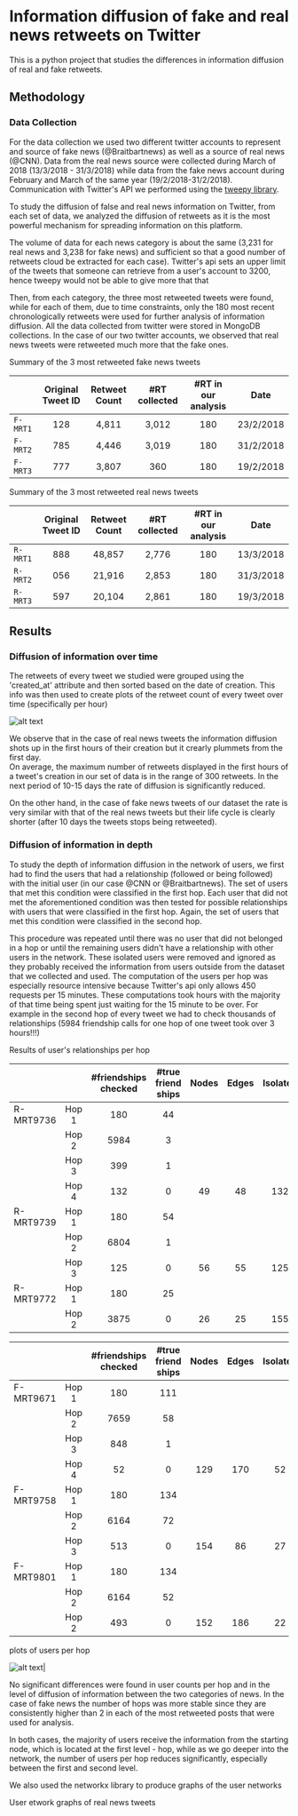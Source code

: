 # Information diffusion of fake and real news retweets on Twitter

This is a python project that studies the differences in information diffusion of real and fake retweets. 
## Methodology

### Data Collection

For the data collection we used two different twitter accounts to represent and source of fake news (@Braitbartnews) as well as a source of real news (@CNN). Data from the real news source were collected during March of 2018 (13/3/2018 - 31/3/2018) while 
data from the fake news account during February and March of the same year (19/2/2018-31/2/2018). Communication with Twitter's API we performed using the [tweepy library](https://www.tweepy.org/).


To study the diffusion of false and real news information on Twitter, from each set of data, we analyzed the diffusion of retweets as it is the most powerful mechanism for spreading information on this platform.

The volume of data for each news category is about the same (3,231 for real news and 3,238 for fake news) and sufficient so that a good number of retweets cloud be extracted for each case). Twitter's api sets an upper limit of the tweets that someone 
can retrieve from a user's account to 3200, hence tweepy would not be able to give more that that 

Then, from each category, the three most retweeted tweets were found, while for each of them, due to time constraints, only the 180 most recent chronologically retweets were used for further analysis of information diffusion. All the data collected from twitter 
were stored in MongoDB collections. In the case of our two twitter accounts, we observed that real news tweets were retweeted much more that the fake ones.

Summary of the 3 most retweeted fake news tweets 

|  | Original Tweet ID | Retweet Count | #RT collected | #RT in our analysis | Date | 
| --- | :---: | :---: | :---: | :---: | :---: |
| `F- MRT1` | 128 | 4,811 | 3,012 | 180 | 23/2/2018 | 
| `F- MRT2` | 785 | 4,446 | 3,019 | 180 | 31/2/2018 | 
| `F- MRT3` | 777 | 3,807 | 360 | 180 |  19/2/2018 | 

Summary of the 3 most retweeted real news tweets 

|  | Original Tweet ID | Retweet Count | #RT collected | #RT in our analysis | Date | 
| --- | :---: | :---: | :---: | :---: | :---: | 
| `R- MRT1` | 888 | 48,857 | 2,776 | 180 | 13/3/2018 | 
| `R- MRT2` | 056 | 21,916 | 2,853 | 180 | 31/3/2018 | 
| `R- MRT3` | 597 | 20,104 | 2,861 | 180 |  19/3/2018 | 


## Results

### Diffusion of information over time

The retweets of every tweet we studied were grouped using the 'created_at' attribute and then sorted based on the date of creation. This info was then used to create plots of the retweet count of every tweet over time (specifically per hour)


![alt text](https://github.com/diliadis/twitter_info_diffusion/blob/master/results_per_retweet/summary/Screen%20Shot%202019-07-29%20at%201.19.04%20PM.png)

We observe that in the case of real news tweets the information diffusion shots up in the first hours of their creation but it crearly plummets from the first day.  
On average, the maximum number of retweets displayed in the first hours of a tweet's creation in our set of data is in the range of 300 retweets. In the next period of 10-15 days the rate of diffusion is significantly reduced.

On the other hand, in the case of fake news tweets of our dataset the rate is very similar with that of the real news tweets but their life cycle is clearly shorter (after 10 days the tweets stops being retweeted). 

### Diffusion of information in depth

To study the depth of information diffusion in the network of users, we first had to find the users that had a relationship (followed or being followed) with the initial user (in our case @CNN or @Braitbartnews). The set of users
that met this condition were classified in the first hop. Each user that did not met the aforementioned condition was then tested for possible relationships with users that were classified in the first hop. Again, the set of users that met this condition were classified in the second hop.

This procedure was repeated until there was no user that did not belonged in a hop or until the remaining users didn't have a relationship with other users in the network. 
These isolated users were removed and ignored as they probably received the information from users outside from the dataset that we collected and used.
The computation of the users per hop was especially resource intensive because Twitter's api only allows 450 requests per 15 minutes. These computations took hours with the majority of that time being spent just waiting for the 15 minute 
to be over. For example in the second hop of every tweet we had to check thousands of relationships (5984 friendship calls for one hop of one tweet took over 3 hours!!!)

Results of user's relationships per hop

|            |       | #friendships checked | #true friend ships | Nodes | Edges | Isolated  | 
| --- | :---: | :---: | :---: | :---: | :---: | :---: |
| R- MRT9736 | Hop 1 | 180 | 44 |  |  | | 
|            | Hop 2 | 5984 | 3 |  |  | |
|            | Hop 3 | 399 | 1 |  |  | |
|            | Hop 4 | 132 | 0 | 49 | 48 |132 |
| R- MRT9739 | Hop 1 | 180 | 54 |  |   | | 
|            | Hop 2 | 6804 | 1 |  |   | | 
|            | Hop 3 | 125 | 0 | 56 | 55 | 125 | 
| R- MRT9772 | Hop 1 | 180 | 25 |  |   | | 
|            | Hop 2 | 3875 | 0 | 26 | 25  | 155 | 


|            |       | #friendships checked | #true friend ships | Nodes | Edges | Isolated  | 
| --- | :---: | :---: | :---: | :---: | :---: | :---: |
| F- MRT9671 | Hop 1 | 180 | 111 |  |  | | 
|            | Hop 2 | 7659 | 58 |  |  | |
|            | Hop 3 | 848 | 1 |  |  | |
|            | Hop 4 | 52 | 0 | 129 | 170 |52 |
| F- MRT9758 | Hop 1 | 180 | 134 |  |   | | 
|            | Hop 2 | 6164 | 72 |  |   | | 
|            | Hop 3 | 513 | 0 | 154 | 86 | 27 | 
| F- MRT9801 | Hop 1 | 180 | 134 |  |   | | 
|            | Hop 2 | 6164 | 52 |  |   |  | 
|            | Hop 2 | 493 | 0 | 152 | 186  | 22 


plots of users per hop 

![alt text](https://github.com/diliadis/twitter_info_diffusion/blob/master/results_per_retweet/summary/Screen%20Shot%202019-07-29%20at%201.19.04%20PM.png)| 


No significant differences were found in user counts per hop and in the level of diffusion of information between the two categories of news. In the case of fake news the number of hops
was more stable since they are consistently higher than 2 in each of the most retweeted posts that were used for analysis.


In both cases, the majority of users receive the information from the starting node, which is located at the first level - hop, while as we go deeper into the network, the number of users per hop reduces significantly, especially between the first and second level.

We also used the networkx library to produce graphs of the user networks

User etwork graphs of real news tweets